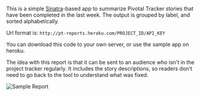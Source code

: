 This is a simple [Sinatra]("http://www.sinatrarb.com/")-based app to summarize Pivotal Tracker
stories that have been completed in the last week.  The output is grouped by label, and sorted
alphabetically.

Url format is: `http://pt-reports.heroku.com/PROJECT_ID/API_KEY`

You can download this code to your own server, or use the sample app on heroku.

The idea with this report is that it can be sent to an audience who isn't in the project tracker regularly.  It includes
the story descriptions, so readers don't need to go back to the tool to understand what was fixed.

![Sample Report](http://content.screencast.com/users/tlianza/folders/Jing/media/4086349d-8765-4093-9cbf-9303f55ae06c/2011-02-19_1355.png)
